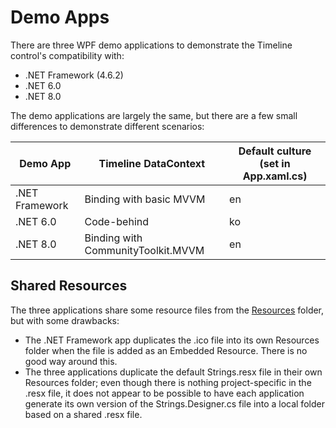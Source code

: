 # Demo Apps
There are three WPF demo applications to demonstrate the Timeline control's compatibility with:
- .NET Framework (4.6.2)
- .NET 6.0
- .NET 8.0

The demo applications are largely the same, but there are a few small differences to demonstrate different scenarios:

| Demo App | Timeline DataContext | Default culture (set in App.xaml.cs) | 
| --- | --- | --- |
| .NET Framework | Binding with basic MVVM | en |
| .NET 6.0 | Code-behind | ko |
| .NET 8.0 | Binding with CommunityToolkit.MVVM | en |

## Shared Resources
The three applications share some resource files from the [Resources](/DemoApps/Resources) folder, but with some drawbacks:
- The .NET Framework app duplicates the .ico file into its own Resources folder when the file is added as an Embedded Resource. There is no good way around this.
- The three applications duplicate the default Strings.resx file in their own Resources folder; even though there is nothing project-specific in the .resx file, it does not appear to be possible to have each application generate its own version of the Strings.Designer.cs file into a local folder based on a shared .resx file.
